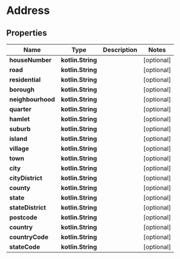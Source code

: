 
# Address

## Properties
Name | Type | Description | Notes
------------ | ------------- | ------------- | -------------
**houseNumber** | **kotlin.String** |  |  [optional]
**road** | **kotlin.String** |  |  [optional]
**residential** | **kotlin.String** |  |  [optional]
**borough** | **kotlin.String** |  |  [optional]
**neighbourhood** | **kotlin.String** |  |  [optional]
**quarter** | **kotlin.String** |  |  [optional]
**hamlet** | **kotlin.String** |  |  [optional]
**suburb** | **kotlin.String** |  |  [optional]
**island** | **kotlin.String** |  |  [optional]
**village** | **kotlin.String** |  |  [optional]
**town** | **kotlin.String** |  |  [optional]
**city** | **kotlin.String** |  |  [optional]
**cityDistrict** | **kotlin.String** |  |  [optional]
**county** | **kotlin.String** |  |  [optional]
**state** | **kotlin.String** |  |  [optional]
**stateDistrict** | **kotlin.String** |  |  [optional]
**postcode** | **kotlin.String** |  |  [optional]
**country** | **kotlin.String** |  |  [optional]
**countryCode** | **kotlin.String** |  |  [optional]
**stateCode** | **kotlin.String** |  |  [optional]



